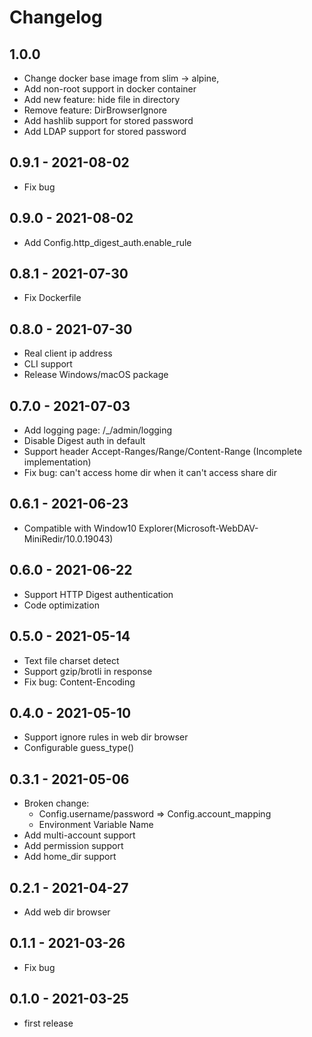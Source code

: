 # Changelog

## 1.0.0
- Change docker base image from slim -> alpine, 
- Add non-root support in docker container
- Add new feature: hide file in directory
- Remove feature: DirBrowserIgnore
- Add hashlib support for stored password
- Add LDAP support for stored password 

## 0.9.1 - 2021-08-02
- Fix bug

## 0.9.0 - 2021-08-02
- Add Config.http_digest_auth.enable_rule

## 0.8.1 - 2021-07-30
- Fix Dockerfile

## 0.8.0 - 2021-07-30
- Real client ip address
- CLI support
- Release Windows/macOS package

## 0.7.0 - 2021-07-03
- Add logging page: /_/admin/logging
- Disable Digest auth in default
- Support header Accept-Ranges/Range/Content-Range (Incomplete implementation)
- Fix bug: can't access home dir when it can't access share dir

## 0.6.1 - 2021-06-23
- Compatible with Window10 Explorer(Microsoft-WebDAV-MiniRedir/10.0.19043)

## 0.6.0 - 2021-06-22
- Support HTTP Digest authentication
- Code optimization

## 0.5.0 - 2021-05-14
- Text file charset detect
- Support gzip/brotli in response
- Fix bug: Content-Encoding

## 0.4.0 - 2021-05-10
- Support ignore rules in web dir browser
- Configurable guess_type()

## 0.3.1 - 2021-05-06
- Broken change:
  - Config.username/password => Config.account_mapping
  - Environment Variable Name
- Add multi-account support
- Add permission support
- Add home_dir support

## 0.2.1 - 2021-04-27
- Add web dir browser

## 0.1.1 - 2021-03-26
- Fix bug

## 0.1.0 - 2021-03-25
- first release
